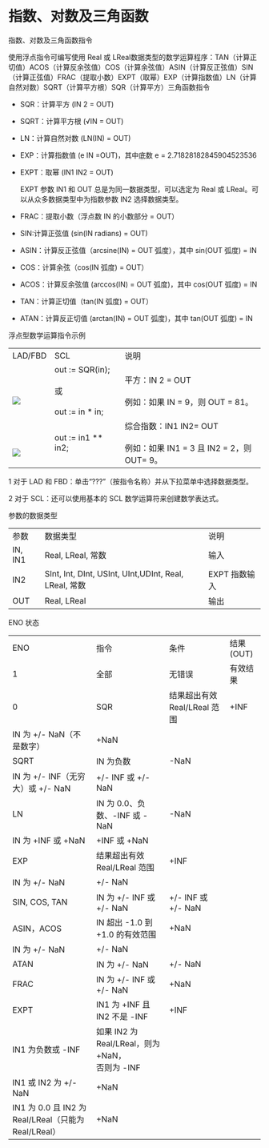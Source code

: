 # 指数、对数及三角函数

指数、对数及三角函数指令

​使用浮点指令可编写使用 ​Real​ 或 ​LReal​ 数据类型的数学运算程序：TAN（计算正切值）ACOS（计算反余弦值）COS（计算余弦值）ASIN（计算反正弦值）SIN（计算正弦值）FRAC（提取小数）EXPT（取幂）EXP（计算指数值）LN（计算自然对数）SQRT（计算平方根）SQR（计算平方）三角函数指令

* ​SQR​：计算平方 (IN 2 ​= OUT)
    
* ​SQRT​：计算平方根 (√IN = OUT)
    
* ​LN​：计算自然对数 (LN(IN) = OUT)
    
* ​EXP​：计算指数值 (e IN ​=OUT)，其中底数 e = 2.71828182845904523536
    
* ​EXPT​：取幂 (IN1 IN2 ​= OUT)
    
    ​EXPT​ 参数 IN1 和 OUT 总是为同一数据类型，可以选定为 Real 或 LReal。可以从众多数据类型中为指数参数 IN2 选择数据类型。
    
* ​FRAC​：提取小数（浮点数 IN 的小数部分 = OUT）
    
* ​SIN:​计算正弦值 (sin(IN radians) = OUT)
    
* ​ASIN​：计算反正弦值（arcsine(IN) = OUT 弧度），其中 sin(OUT 弧度) = IN
    
* ​COS​：计算余弦（cos(IN 弧度) = OUT）
    
* ​ACOS​：计算反余弦值 (arccos(IN) = OUT 弧度)，其中 cos(OUT 弧度) = IN
    
* ​TAN​：计算正切值（tan(IN 弧度) = OUT）
    
* ​ATAN​：计算反正切值 (arctan(IN) = OUT 弧度)，其中 tan(OUT 弧度) = IN
    

浮点型数学运算指令示例

|     |     |     |
| --- | --- | --- |
| ​LAD/FBD | ​SCL | ​说明 |
| ​<br><br>[![](images/14495513739_DV_resource.Stream@PNG-en-US.png)](#) | out := SQR(in);<br><br>​或<br><br>out := in * in; | ​平方：​IN 2 ​= ​OUT<br><br>​例如：如果 ​IN​ = 9，则 ​OUT​ = 81。 |
| ​<br><br>[![](images/14496975243_DV_resource.Stream@PNG-en-US.png)](#) | out := in1 ** in2; | ​综合指数：​IN1​ IN2​= ​OUT<br><br>​例如：如果 ​IN1​ = 3 且 ​IN2​ = 2，则 ​OUT​ = 9。 |

1 对于 LAD 和 FBD：单击“???”（按指令名称）并从下拉菜单中选择数据类型。

2 对于 SCL：还可以使用基本的 SCL 数学运算符来创建数学表达式。

参数的数据类型

|     |     |     |
| --- | --- | --- |
| ​参数 | ​数据类型 | ​说明 |
| ​IN, IN1 | ​Real, LReal​, 常数 | ​输入 |
| ​IN2 | ​SInt, Int, DInt, USInt, UInt,UDInt, Real, LReal​, 常数 | ​EXPT​ 指数输入 |
| ​OUT | ​Real, LReal | ​输出 |

ENO 状态

|     |     |     |     |
| --- | --- | --- | --- |
| ​ENO | ​指令 | ​条件 | ​结果 (OUT) |
| ​1  | ​全部 | ​无错误 | ​有效结果 |
| ​0  | ​SQR | ​结果超出有效 Real/LReal 范围 | ​+INF |
| ​IN 为 +/- NaN（不是数字） | ​+NaN |
| ​SQRT | ​IN 为负数 | ​-NaN |
| ​IN 为 +/- INF（无穷大）或 +/- NaN | ​\+/\- INF 或 +/- NaN |
| ​LN | ​IN 为 0.0、负数、-INF 或 -NaN | ​-NaN |
| ​IN 为 +INF 或 +NaN | ​+INF 或 +NaN |
| ​EXP | ​结果超出有效 Real/LReal 范围 | ​+INF |
| ​IN 为 +/- NaN | ​\+/\- NaN |
| ​SIN​, ​COS​, ​TAN | ​IN 为 +/- INF 或 +/- NaN | ​\+/\- INF 或 +/- NaN |
| ​ASIN​，​ACOS | ​IN 超出 -1.0 到 +1.0 的有效范围 | ​+NaN |
| ​IN 为 +/- NaN | ​\+/\- NaN |
| ​ATAN | ​IN 为 +/- NaN | ​\+/\- NaN |
| ​FRAC | ​IN 为 +/- INF 或 +/- NaN | ​+NaN |
| ​EXPT | ​IN1 为 +INF 且 IN2 不是 -INF | ​+INF |
| ​IN1 为负数或 -INF | ​如果 IN2 为 Real/LReal，则为 +NaN，  <br>​否则为 -INF |
| ​IN1 或 IN2 为 +/- NaN | ​+NaN |
| ​IN1 为 0.0 且 IN2 为 Real/LReal（只能为 Real/LReal） | ​+NaN |